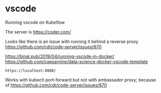 # vscode

Running vscode on Kubeflow

The server is https://coder.com/

Looks like there is an issue with running it behind a reverse proxy
https://github.com/cdr/code-server/issues/670

https://binal.pub/2019/04/running-vscode-in-docker/
https://github.com/caesarnine/data-science-docker-vscode-template

```
https://localhost:8080/
```

Works with kubectl port-forward but not with ambassador proxy; because of https://github.com/cdr/code-server/issues/670